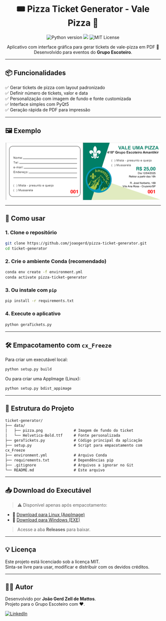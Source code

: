 <h1 align="center">🎟️ Pizza Ticket Generator - Vale Pizza 🍕</h1>

<p align="center">
  <img src="https://img.shields.io/badge/Python-3.9+-blue?logo=python" alt="Python version">
  <img src="https://img.shields.io/badge/PyQt5-GUI-green?logo=qt">
  <img src="https://img.shields.io/badge/License-MIT-yellow.svg" alt="MIT License">
</p>

<p align="center">
  Aplicativo com interface gráfica para gerar tickets de vale-pizza em PDF 🍕 <br>
  Desenvolvido para eventos do <strong>Grupo Escoteiro</strong>.
</p>

---

## 📦 Funcionalidades

✅ Gerar tickets de pizza com layout padronizado  
✅ Definir número de tickets, valor e data  
✅ Personalização com imagem de fundo e fonte customizada  
✅ Interface simples com PyQt5  
✅ Geração rápida de PDF para impressão

---

## 🖼️ Exemplo

<p align="center">
  <img src="docs/exemplo_ticket.png" alt="Exemplo do Ticket" width="500"/>
</p>

---

## 🚀 Como usar

### 1. Clone o repositório

```bash
git clone https://github.com/joaogerd/pizza-ticket-generator.git
cd ticket-generator
```

### 2. Crie o ambiente Conda (recomendado)

```bash
conda env create -f environment.yml
conda activate pizza-ticket-generator
```

### 3. Ou instale com `pip`

```bash
pip install -r requirements.txt
```

### 4. Execute o aplicativo

```bash
python geraTickets.py
```

---

## 🛠️ Empacotamento com `cx_Freeze`

Para criar um executável local:

```bash
python setup.py build
```

Ou para criar uma AppImage (Linux):

```bash
python setup.py bdist_appimage
```

---

## 📁 Estrutura do Projeto

```
ticket-generator/
├── data/
│   ├── pizza.png              # Imagem de fundo do ticket
│   └── Helvetica-Bold.ttf     # Fonte personalizada
├── geraTickets.py             # Código principal da aplicação
├── setup.py                   # Script para empacotamento com cx_Freeze
├── environment.yml            # Arquivo Conda
├── requirements.txt           # Dependências pip
├── .gitignore                 # Arquivos a ignorar no Git
└── README.md                  # Este arquivo
```

---

## 📥 Download do Executável

> ⚠️ Disponível apenas após empacotamento:

- 🔽 [Download para Linux (AppImage)](https://github.com/joaogerd/pizza-ticket-generator/releases)
- 🔽 [Download para Windows (EXE)](https://github.com/joaogerd/pizza-ticket-generator/releases)

> Acesse a aba **Releases** para baixar.

---

## 💡 Licença

Este projeto está licenciado sob a licença MIT.  
Sinta-se livre para usar, modificar e distribuir com os devidos créditos.

---

## 👨‍💻 Autor

Desenvolvido por **João Gerd Zell de Mattos**.  
Projeto para o Grupo Escoteiro com ❤️.

[![LinkedIn](https://img.shields.io/badge/LinkedIn-Perfil-blue?logo=linkedin)](https://www.linkedin.com/in/joaogerd/)
```
